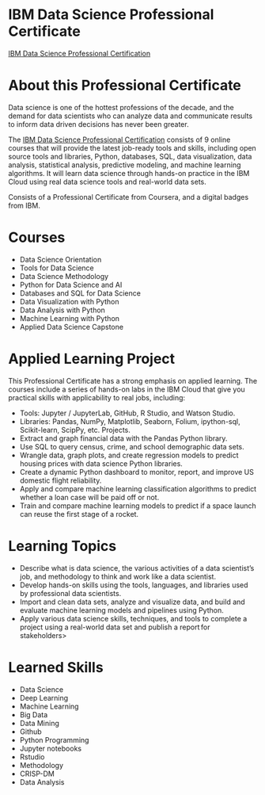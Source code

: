 # IBM Data Science Professional Certificate
<a href="https://www.coursera.org/professional-certificates/ibm-data-science">IBM Data Science Professional Certification</a>
 
# About this Professional Certificate
Data science is one of the hottest professions of the decade, and the demand for data scientists who can analyze data and communicate results to inform data driven decisions has never been greater. 

The <a href="https://www.coursera.org/professional-certificates/ibm-data-science">IBM Data Science Professional Certification</a> consists of 9 online courses that will provide the latest job-ready tools and skills, including open source tools and libraries, Python, databases, SQL, data visualization, data analysis, statistical analysis, predictive modeling, and machine learning algorithms. 
It will learn data science through hands-on practice in the IBM Cloud using real data science tools and real-world data sets.

Consists of a Professional Certificate from Coursera, and a digital badges from IBM.

# Courses
 - Data Science Orientation
 - Tools for Data Science
 - Data Science Methodology
 - Python for Data Science and AI
 - Databases and SQL for Data Science
 - Data Visualization with Python
 - Data Analysis with Python
 - Machine Learning with Python
 - Applied Data Science Capstone
 
# Applied Learning Project
This Professional Certificate has a strong emphasis on applied learning. The courses include a series of hands-on labs in the IBM Cloud that give you practical skills with applicability to real jobs, including:
 - Tools: Jupyter / JupyterLab, GitHub, R Studio, and Watson Studio.
 - Libraries: Pandas, NumPy, Matplotlib, Seaborn, Folium, ipython-sql, Scikit-learn, ScipPy, etc.
Projects.
 - Extract and graph financial data with the Pandas Python library.
 - Use SQL to query census, crime, and school demographic data sets.
 - Wrangle data, graph plots, and create regression models to predict housing prices with data science Python libraries.
 - Create a dynamic Python dashboard to monitor, report, and improve US domestic flight reliability.
 - Apply and compare machine learning classification algorithms to predict whether a loan case will be paid off or not.
 - Train and compare machine learning models to predict if a space launch can reuse the first stage of a rocket.

# Learning Topics
 - Describe what is data science, the various activities of a data scientist’s job, and methodology to think and work like a data scientist.
 - Develop hands-on skills using the tools, languages, and libraries used by professional data scientists.
 - Import and clean data sets, analyze and visualize data, and build and evaluate machine learning models and pipelines using Python.
 - Apply various data science skills, techniques, and tools to complete a project using a real-world data set and publish a report for stakeholders>

# Learned Skills
 - Data Science
 - Deep Learning
 - Machine Learning
 - Big Data
 - Data Mining
 - Github
 - Python Programming
 - Jupyter notebooks
 - Rstudio
 - Methodology
 - CRISP-DM
 - Data Analysis
